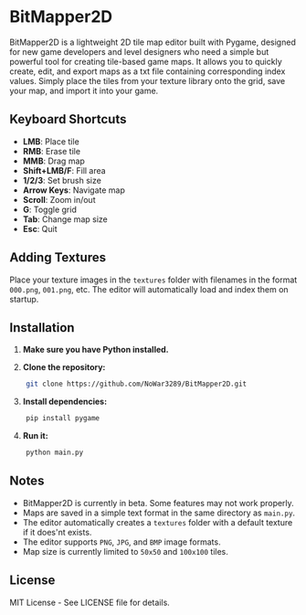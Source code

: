 # BitMapper2D

BitMapper2D is a lightweight 2D tile map editor built with Pygame, designed for new game developers and level designers who need a simple but powerful tool for creating tile-based game maps. It allows you to quickly create, edit, and export maps as a txt file containing corresponding index values. Simply place the tiles from your texture library onto the grid, save your map, and import it into your game.

## Keyboard Shortcuts

* **LMB**: Place tile
* **RMB**: Erase tile
* **MMB**: Drag map
* **Shift+LMB/F**: Fill area
* **1/2/3**: Set brush size
* **Arrow Keys**: Navigate map
* **Scroll**: Zoom in/out
* **G**: Toggle grid
* **Tab**: Change map size
* **Esc**: Quit

## Adding Textures

Place your texture images in the `textures` folder with filenames in the format `000.png`, `001.png`, etc. The editor will automatically load and index them on startup.

## Installation

1. **Make sure you have Python installed.**

2. **Clone the repository:**
```bash
    git clone https://github.com/NoWar3289/BitMapper2D.git
   ```

3. **Install dependencies:**
```bash
    pip install pygame
   ```

4. **Run it:**
```bash
    python main.py
   ```

## Notes

* BitMapper2D is currently in beta. Some features may not work properly.
* Maps are saved in a simple text format in the same directory as `main.py`.
* The editor automatically creates a `textures` folder with a default texture if it does'nt exists.
* The editor supports `PNG`, `JPG`, and `BMP` image formats.
* Map size is currently limited to `50x50` and `100x100` tiles.

## License

MIT License - See LICENSE file for details.

<br/>